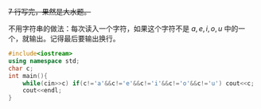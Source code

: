 ~~7 行写完，果然是大水题。~~

不用字符串的做法：每次读入一个字符，如果这个字符不是 $a,e,i,o,u$ 中的一个，就输出。记得最后要输出换行。

```cpp
#include<iostream>
using namespace std;
char c;
int main(){
    while(cin>>c) if(c!='a'&&c!='e'&&c!='i'&&c!='o'&&c!='u') cout<<c;
    cout<<endl;
}

```
